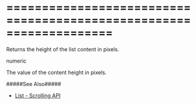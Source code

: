 <!--**
/*-------------------------------------------
    Auto-generated file. Do not modify.
-------------------------------------------

**-->
===================================================================
===================================================================

<!--shortDescription-->
Returns the height of the list content in pixels.
<!--/shortDescription-->

<!--returnType-->numeric<!--/returnType-->
<!--returnDescription-->
The value of the content height in pixels.
<!--/returnDescription-->

<!--fullDescription-->
#####See Also#####
- [List - Scrolling API](/Documentation/Guide/Widgets/List/Scrolling/#API)
<!--/fullDescription-->